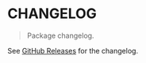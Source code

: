 # CHANGELOG

> Package changelog.

See [GitHub Releases](https://github.com/stdlib-js/utils-async-group-by/releases) for the changelog.